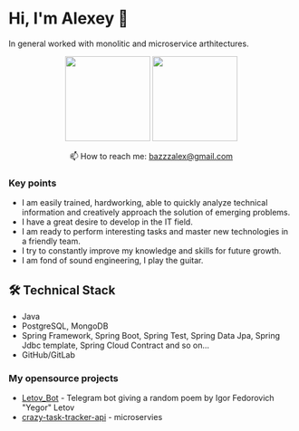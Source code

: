 # Hi, I'm Alexey 👋
In general worked with monolitic and microservice arthitectures.

<p align = 'center'>
 <a href="https://github-readme-stats.vercel.app/api?username=shemich&show_icons=true&count_private=true"><img height=150 src="https://github-readme-stats.vercel.app/api?username=shemich&show_icons=true&count_private=true" /></a>
<a href="https://github.com/shemich/github-readme-stats"><img height=150 src="https://github-readme-stats.vercel.app/api/top-langs/?username=shemich&layout=compact" /></a>
 </p>

<p align='center'>
  
 <p align='center'>
  📫  How to reach me: <a href='mailto:bazzzalex@gmail.com'>bazzzalex@gmail.com</a>
</p>

### Key points
*   I am easily trained, hardworking, able to quickly analyze technical information and creatively approach the solution of emerging problems. 
*   I have a great desire to develop in the IT field. 
*   I am ready to perform interesting tasks and master new technologies in a friendly team. 
*   I try to constantly improve my knowledge and skills for future growth.
*   I am fond of sound engineering, I play the guitar.

## 🛠 Technical Stack
*   Java 
*   PostgreSQL, MongoDB
*   Spring Framework, Spring Boot, Spring Test, Spring Data Jpa, Spring Jdbc template, Spring Cloud Contract and so on...
*   GitHub/GitLab

### My opensource projects

*   [Letov_Bot](https://github.com/Shemich/Letov_Bot) - Telegram bot giving a random poem by Igor Fedorovich "Yegor" Letov  
*   [crazy-task-tracker-api](https://github.com/Shemich/crazy-task-tracker-api) - microservies 

